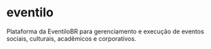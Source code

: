 # eventilo
Plataforma da EventiloBR para gerenciamento e execução de eventos sociais, culturais, acadêmicos e corporativos.

